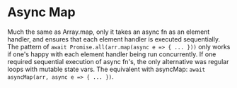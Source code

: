 # Async Map

Much the same as Array.map, only it takes an async fn as an element handler, and ensures that each element handler is executed sequentially. The pattern of `await Promise.all(arr.map(async e => { ... }))` only works if one's happy with each element handler being run concurrently. If one required sequential execution of async fn's, the only alternative was regular loops with mutable state vars. The equivalent with asyncMap: `await asyncMap(arr, async e => { ... })`.
